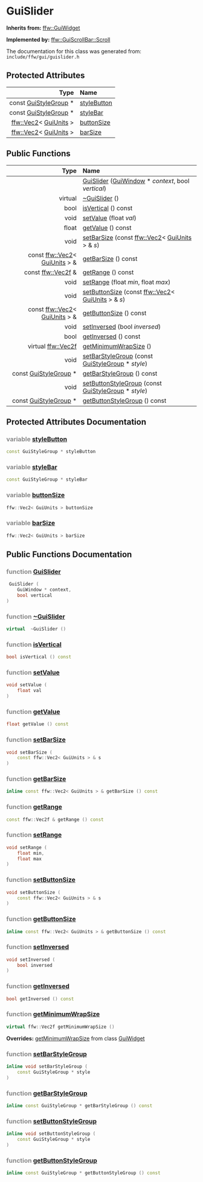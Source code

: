 GuiSlider
===================================


**Inherits from:** [ffw::GuiWidget](ffw_GuiWidget.html)

**Implemented by:** [ffw::GuiScrollBar::Scroll](ffw_GuiScrollBar_Scroll.html)

The documentation for this class was generated from: `include/ffw/gui/guislider.h`



## Protected Attributes

| Type | Name |
| -------: | :------- |
|  const [GuiStyleGroup](ffw_GuiStyleGroup.html) * | [styleButton](#2e44fd50) |
|  const [GuiStyleGroup](ffw_GuiStyleGroup.html) * | [styleBar](#b62f702b) |
|  [ffw::Vec2](ffw_Vec2.html)< [GuiUnits](ffw_GuiUnits.html) > | [buttonSize](#824cf044) |
|  [ffw::Vec2](ffw_Vec2.html)< [GuiUnits](ffw_GuiUnits.html) > | [barSize](#6fe843a0) |


## Public Functions

| Type | Name |
| -------: | :------- |
|   | [GuiSlider](#82dc0131) ([GuiWindow](ffw_GuiWindow.html) * _context_, bool _vertical_)  |
|  virtual  | [~GuiSlider](#9551a553) ()  |
|  bool | [isVertical](#d9ff4155) () const  |
|  void | [setValue](#a849b991) (float _val_)  |
|  float | [getValue](#59fbe0d1) () const  |
|  void | [setBarSize](#825c6d49) (const [ffw::Vec2](ffw_Vec2.html)< [GuiUnits](ffw_GuiUnits.html) > & _s_)  |
|  const [ffw::Vec2](ffw_Vec2.html)< [GuiUnits](ffw_GuiUnits.html) > & | [getBarSize](#65146c10) () const  |
|  const [ffw::Vec2f](ffw.html#fcfaa6c5) & | [getRange](#d433aaa8) () const  |
|  void | [setRange](#7c0115b8) (float _min_, float _max_)  |
|  void | [setButtonSize](#831067e8) (const [ffw::Vec2](ffw_Vec2.html)< [GuiUnits](ffw_GuiUnits.html) > & _s_)  |
|  const [ffw::Vec2](ffw_Vec2.html)< [GuiUnits](ffw_GuiUnits.html) > & | [getButtonSize](#6a1b55ef) () const  |
|  void | [setInversed](#4c378fbb) (bool _inversed_)  |
|  bool | [getInversed](#f0ab2684) () const  |
|  virtual [ffw::Vec2f](ffw.html#fcfaa6c5) | [getMinimumWrapSize](#5e6a579a) ()  |
|  void | [setBarStyleGroup](#c1c637e7) (const [GuiStyleGroup](ffw_GuiStyleGroup.html) * _style_)  |
|  const [GuiStyleGroup](ffw_GuiStyleGroup.html) * | [getBarStyleGroup](#57c7411b) () const  |
|  void | [setButtonStyleGroup](#c0ebf3ec) (const [GuiStyleGroup](ffw_GuiStyleGroup.html) * _style_)  |
|  const [GuiStyleGroup](ffw_GuiStyleGroup.html) * | [getButtonStyleGroup](#afa9e340) () const  |


## Protected Attributes Documentation

### <span style="opacity:0.5;">variable</span> <a id="2e44fd50" href="#2e44fd50">styleButton</a>

```cpp
const GuiStyleGroup * styleButton
```



### <span style="opacity:0.5;">variable</span> <a id="b62f702b" href="#b62f702b">styleBar</a>

```cpp
const GuiStyleGroup * styleBar
```



### <span style="opacity:0.5;">variable</span> <a id="824cf044" href="#824cf044">buttonSize</a>

```cpp
ffw::Vec2< GuiUnits > buttonSize
```



### <span style="opacity:0.5;">variable</span> <a id="6fe843a0" href="#6fe843a0">barSize</a>

```cpp
ffw::Vec2< GuiUnits > barSize
```





## Public Functions Documentation

### <span style="opacity:0.5;">function</span> <a id="82dc0131" href="#82dc0131">GuiSlider</a>

```cpp
 GuiSlider (
    GuiWindow * context,
    bool vertical
) 
```



### <span style="opacity:0.5;">function</span> <a id="9551a553" href="#9551a553">~GuiSlider</a>

```cpp
virtual  ~GuiSlider () 
```



### <span style="opacity:0.5;">function</span> <a id="d9ff4155" href="#d9ff4155">isVertical</a>

```cpp
bool isVertical () const 
```



### <span style="opacity:0.5;">function</span> <a id="a849b991" href="#a849b991">setValue</a>

```cpp
void setValue (
    float val
) 
```



### <span style="opacity:0.5;">function</span> <a id="59fbe0d1" href="#59fbe0d1">getValue</a>

```cpp
float getValue () const 
```



### <span style="opacity:0.5;">function</span> <a id="825c6d49" href="#825c6d49">setBarSize</a>

```cpp
void setBarSize (
    const ffw::Vec2< GuiUnits > & s
) 
```



### <span style="opacity:0.5;">function</span> <a id="65146c10" href="#65146c10">getBarSize</a>

```cpp
inline const ffw::Vec2< GuiUnits > & getBarSize () const 
```



### <span style="opacity:0.5;">function</span> <a id="d433aaa8" href="#d433aaa8">getRange</a>

```cpp
const ffw::Vec2f & getRange () const 
```



### <span style="opacity:0.5;">function</span> <a id="7c0115b8" href="#7c0115b8">setRange</a>

```cpp
void setRange (
    float min,
    float max
) 
```



### <span style="opacity:0.5;">function</span> <a id="831067e8" href="#831067e8">setButtonSize</a>

```cpp
void setButtonSize (
    const ffw::Vec2< GuiUnits > & s
) 
```



### <span style="opacity:0.5;">function</span> <a id="6a1b55ef" href="#6a1b55ef">getButtonSize</a>

```cpp
inline const ffw::Vec2< GuiUnits > & getButtonSize () const 
```



### <span style="opacity:0.5;">function</span> <a id="4c378fbb" href="#4c378fbb">setInversed</a>

```cpp
void setInversed (
    bool inversed
) 
```



### <span style="opacity:0.5;">function</span> <a id="f0ab2684" href="#f0ab2684">getInversed</a>

```cpp
bool getInversed () const 
```



### <span style="opacity:0.5;">function</span> <a id="5e6a579a" href="#5e6a579a">getMinimumWrapSize</a>

```cpp
virtual ffw::Vec2f getMinimumWrapSize () 
```



**Overrides:** [getMinimumWrapSize](/doc/ffw_GuiWidget.md#c12efa3f) from class [GuiWidget](/doc/ffw_GuiWidget.md)

### <span style="opacity:0.5;">function</span> <a id="c1c637e7" href="#c1c637e7">setBarStyleGroup</a>

```cpp
inline void setBarStyleGroup (
    const GuiStyleGroup * style
) 
```



### <span style="opacity:0.5;">function</span> <a id="57c7411b" href="#57c7411b">getBarStyleGroup</a>

```cpp
inline const GuiStyleGroup * getBarStyleGroup () const 
```



### <span style="opacity:0.5;">function</span> <a id="c0ebf3ec" href="#c0ebf3ec">setButtonStyleGroup</a>

```cpp
inline void setButtonStyleGroup (
    const GuiStyleGroup * style
) 
```



### <span style="opacity:0.5;">function</span> <a id="afa9e340" href="#afa9e340">getButtonStyleGroup</a>

```cpp
inline const GuiStyleGroup * getButtonStyleGroup () const 
```





